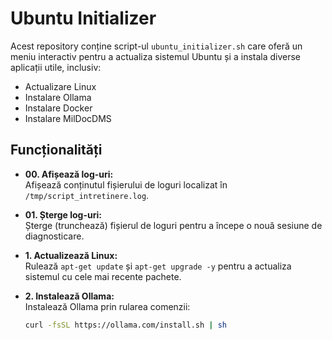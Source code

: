 # Ubuntu Initializer

Acest repository conține script-ul `ubuntu_initializer.sh` care oferă un meniu interactiv pentru a actualiza sistemul Ubuntu și a instala diverse aplicații utile, inclusiv:
- Actualizare Linux
- Instalare Ollama
- Instalare Docker
- Instalare MilDocDMS

## Funcționalități

- **00. Afișează log-uri:**  
  Afișează conținutul fișierului de loguri localizat în `/tmp/script_intretinere.log`.

- **01. Șterge log-uri:**  
  Șterge (trunchează) fișierul de loguri pentru a începe o nouă sesiune de diagnosticare.

- **1. Actualizează Linux:**  
  Rulează `apt-get update` și `apt-get upgrade -y` pentru a actualiza sistemul cu cele mai recente pachete.

- **2. Instalează Ollama:**  
  Instalează Ollama prin rularea comenzii:
  ```bash
  curl -fsSL https://ollama.com/install.sh | sh
